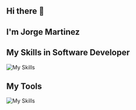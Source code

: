 ## Hi there 👋
## I'm Jorge Martinez <JoLuuMtz/>



## My Skills in Software Developer 



![My Skills](https://skillicons.dev/icons?i=js,html,css,angular,azure,bootstrap,cs,dotnet,mongodb,mysql,wordpress)


## My Tools 

![My Skills](https://skillicons.dev/icons?i=,git,github,npm,visualstudio,vscode,windows,aws,docker)
